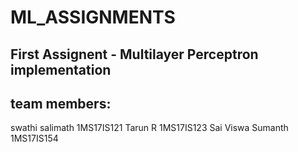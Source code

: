 # ML_ASSIGNMENTS
## First Assignent - Multilayer Perceptron implementation 
## team members:
swathi salimath 1MS17IS121
Tarun R 1MS17IS123
Sai Viswa Sumanth 1MS17IS154
